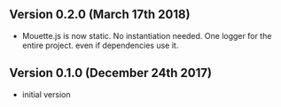 Version 0.2.0 (March 17th 2018)
-----------------------------
 * Mouette.js is now static. No instantiation needed. One logger for the entire project. even if dependencies use it. 

Version 0.1.0 (December 24th 2017)
-----------------------------
 * initial version
